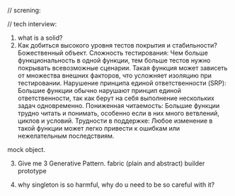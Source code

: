 // screning: 



// tech interview: 

1. what is a solid? 
2. Как добиться высокого уровня тестов покрытия и стабильности? 
Божественный объект.
Сложность тестирования: Чем больше функциональность в одной функции, тем больше тестов нужно покрывать всевозможные сценарии. Такая функция может зависеть от множества внешних факторов, что усложняет изоляцию при тестировании.
Нарушение принципа единой ответственности (SRP): Большие функции обычно нарушают принцип единой ответственности, так как берут на себя выполнение нескольких задач одновременно.
Пониженная читаемость: Большие функции трудно читать и понимать, особенно если в них много ветвлений, циклов и условий.
Трудности в поддержке: Любое изменение в такой функции может легко привести к ошибкам или нежелательным последствиям.

mock object.

3. Give me 3 Generative Pattern.
fabric (plain and abstract)
builder
prototype

4. why singleton is so harmful, why do u need to be so careful with it?